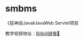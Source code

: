 # smbms
《狂神说Java》JavaWeb Servlet项目

教学视频地址：[Bilibili链接🔗](https://www.bilibili.com/video/BV12J411M7Sj?p=30&vd_source=14d5f6afd8d0cac1244f0dce16877169)
